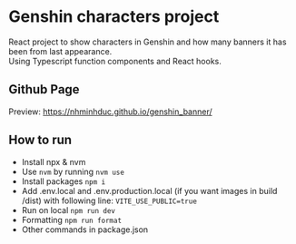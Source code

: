 # Genshin characters project
React project to show characters in Genshin and how many banners it has been from last appearance.\
Using Typescript function components and React hooks.

## Github Page

Preview: https://nhminhduc.github.io/genshin_banner/

## How to run

- Install npx & nvm
- Use ```nvm``` by running
```nvm use```
- Install packages
```npm i```
- Add .env.local and .env.production.local (if you want images in build /dist) with following line:
```VITE_USE_PUBLIC=true```
- Run on local
```npm run dev```
- Formatting
```npm run format```
- Other commands in package.json
